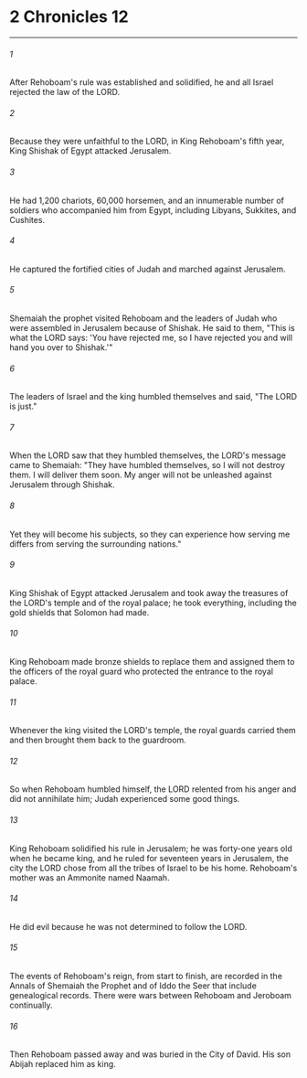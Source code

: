 # 2 Chronicles 12
***



###### 1 
After Rehoboam's rule was established and solidified, he and all Israel rejected the law of the LORD. 

###### 2 
Because they were unfaithful to the LORD, in King Rehoboam's fifth year, King Shishak of Egypt attacked Jerusalem. 

###### 3 
He had 1,200 chariots, 60,000 horsemen, and an innumerable number of soldiers who accompanied him from Egypt, including Libyans, Sukkites, and Cushites. 

###### 4 
He captured the fortified cities of Judah and marched against Jerusalem. 

###### 5 
Shemaiah the prophet visited Rehoboam and the leaders of Judah who were assembled in Jerusalem because of Shishak. He said to them, "This is what the LORD says: 'You have rejected me, so I have rejected you and will hand you over to Shishak.'" 

###### 6 
The leaders of Israel and the king humbled themselves and said, "The LORD is just." 

###### 7 
When the LORD saw that they humbled themselves, the LORD's message came to Shemaiah: "They have humbled themselves, so I will not destroy them. I will deliver them soon. My anger will not be unleashed against Jerusalem through Shishak. 

###### 8 
Yet they will become his subjects, so they can experience how serving me differs from serving the surrounding nations." 

###### 9 
King Shishak of Egypt attacked Jerusalem and took away the treasures of the LORD's temple and of the royal palace; he took everything, including the gold shields that Solomon had made. 

###### 10 
King Rehoboam made bronze shields to replace them and assigned them to the officers of the royal guard who protected the entrance to the royal palace. 

###### 11 
Whenever the king visited the LORD's temple, the royal guards carried them and then brought them back to the guardroom. 

###### 12 
So when Rehoboam humbled himself, the LORD relented from his anger and did not annihilate him; Judah experienced some good things. 

###### 13 
King Rehoboam solidified his rule in Jerusalem; he was forty-one years old when he became king, and he ruled for seventeen years in Jerusalem, the city the LORD chose from all the tribes of Israel to be his home. Rehoboam's mother was an Ammonite named Naamah. 

###### 14 
He did evil because he was not determined to follow the LORD. 

###### 15 
The events of Rehoboam's reign, from start to finish, are recorded in the Annals of Shemaiah the Prophet and of Iddo the Seer that include genealogical records. There were wars between Rehoboam and Jeroboam continually. 

###### 16 
Then Rehoboam passed away and was buried in the City of David. His son Abijah replaced him as king.
